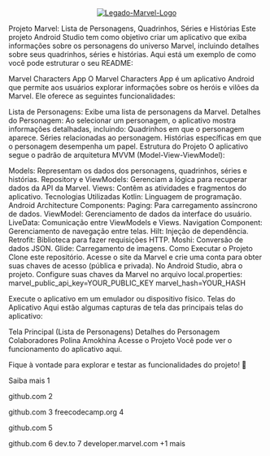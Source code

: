 <div style="text-align: center;">
  <a href="https://imgbb.com/">
    <img src="https://i.ibb.co/BjCwKq2/Legado-Marvel-Logo.jpg" alt="Legado-Marvel-Logo" border="0">
  </a>
</div>

Projeto Marvel: Lista de Personagens, Quadrinhos, Séries e Histórias
Este projeto Android Studio tem como objetivo criar um aplicativo que exiba informações sobre os personagens do universo Marvel, incluindo detalhes sobre seus quadrinhos, séries e histórias. Aqui está um exemplo de como você pode estruturar o seu README:

Marvel Characters App
O Marvel Characters App é um aplicativo Android que permite aos usuários explorar informações sobre os heróis e vilões da Marvel. Ele oferece as seguintes funcionalidades:

Lista de Personagens: Exibe uma lista de personagens da Marvel.
Detalhes do Personagem: Ao selecionar um personagem, o aplicativo mostra informações detalhadas, incluindo:
Quadrinhos em que o personagem aparece.
Séries relacionadas ao personagem.
Histórias específicas em que o personagem desempenha um papel.
Estrutura do Projeto
O aplicativo segue o padrão de arquitetura MVVM (Model-View-ViewModel):

Models: Representam os dados dos personagens, quadrinhos, séries e histórias.
Repository e ViewModels: Gerenciam a lógica para recuperar dados da API da Marvel.
Views: Contêm as atividades e fragmentos do aplicativo.
Tecnologias Utilizadas
Kotlin: Linguagem de programação.
Android Architecture Components:
Paging: Para carregamento assíncrono de dados.
ViewModel: Gerenciamento de dados da interface do usuário.
LiveData: Comunicação entre ViewModels e Views.
Navigation Component: Gerenciamento de navegação entre telas.
Hilt: Injeção de dependência.
Retrofit: Biblioteca para fazer requisições HTTP.
Moshi: Conversão de dados JSON.
Glide: Carregamento de imagens.
Como Executar o Projeto
Clone este repositório.
Acesse o site da Marvel e crie uma conta para obter suas chaves de acesso (pública e privada).
No Android Studio, abra o projeto.
Configure suas chaves da Marvel no arquivo local.properties:
marvel_public_api_key=YOUR_PUBLIC_KEY
marvel_hash=YOUR_HASH

Execute o aplicativo em um emulador ou dispositivo físico.
Telas do Aplicativo
Aqui estão algumas capturas de tela das principais telas do aplicativo:

Tela Principal (Lista de Personagens)
Detalhes do Personagem
Colaboradores
Polina Amokhina
Acesse o Projeto
Você pode ver o funcionamento do aplicativo aqui.

Fique à vontade para explorar e testar as funcionalidades do projeto! 🚀

Saiba mais
1

github.com
2

github.com
3
freecodecamp.org
4

github.com
5

github.com
6
dev.to
7
developer.marvel.com
+1 mais




